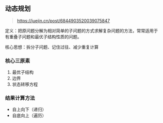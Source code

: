 ## 动态规划

> https://juejin.cn/post/6844903520039075847

定义：把原问题分解为相对简单的子问题的方式求解复杂问题的方法，常常适用于有重叠子问题和最优子结构性质的问题。

核心思想：拆分子问题、记住过往、减少重复计算


### 核心三原素

1. 最优子结构
2. 边界
3. 状态转移方程

### 结果计算方法

- 自上向下（递归）
- 自底向上（遍历）
